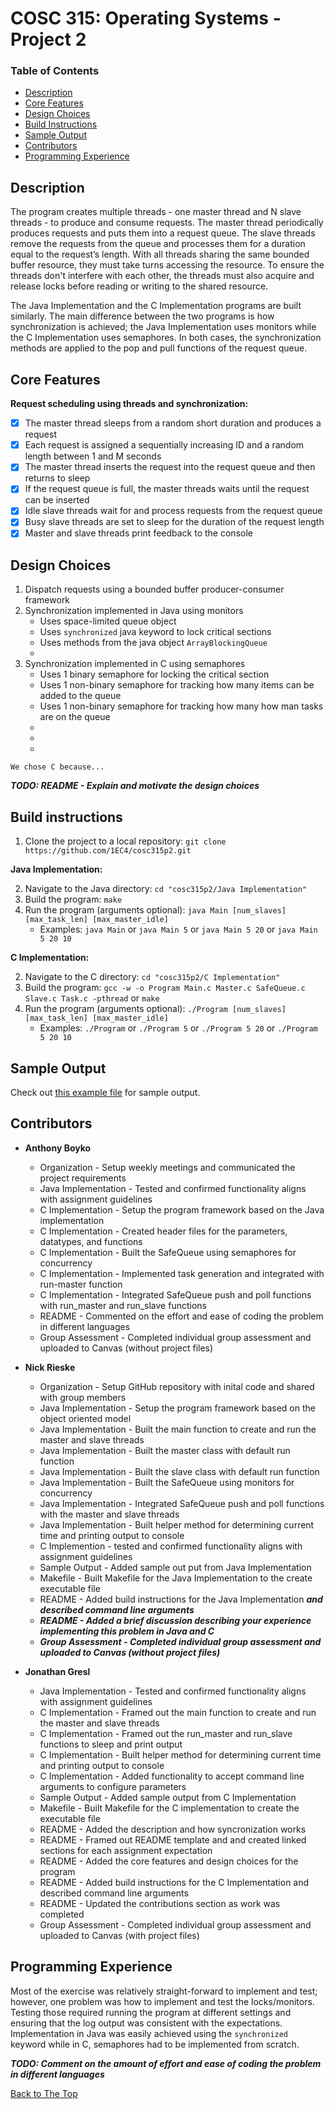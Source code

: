 # COSC 315: Operating Systems - Project 2

### Table of Contents
- [Description](#description)
- [Core Features](#core-features)
- [Design Choices](#design-choices)
- [Build Instructions](#build-instructions)
- [Sample Output](#sample-output)
- [Contributors](#contributors)
- [Programming Experience](#programming-experience)

## Description

The program creates multiple threads - one master thread and N slave threads - to produce and consume requests. The master thread periodically produces requests and puts them into a request queue. The slave threads remove the requests from the queue and processes them for a duration equal to the request’s length. With all threads sharing the same bounded buffer resource, they must take turns accessing the resource. To ensure the threads don't interfere with each other, the threads must also acquire and release locks before reading or writing to the shared resource.

The Java Implementation and the C Implementation programs are built similarly. The main difference between the two programs is how synchronization is achieved; the Java Implementation uses monitors while the C Implementation uses semaphores. In both cases, the synchronization methods are applied to the pop and pull functions of the request queue.

## Core Features
**Request scheduling using threads and synchronization:**
- [x] The master thread sleeps from a random short duration and produces a request
- [x] Each request is assigned a sequentially increasing ID and a random length between 1 and M seconds
- [x] The master thread inserts the request into the request queue and then returns to sleep
- [x] If the request queue is full, the master threads waits until the request can be inserted
- [x] Idle slave threads wait for and process requests from the request queue
- [x] Busy slave threads are set to sleep for the duration of the request length
- [x] Master and slave threads print feedback to the console

## Design Choices
  1. Dispatch requests using a bounded buffer producer-consumer framework
  2. Synchronization implemented in Java using monitors
      - Uses space-limited queue object
      - Uses `synchronized` java keyword to lock critical sections
      - Uses methods from the java object `ArrayBlockingQueue`
      - 
  3. Synchronization implemented in C using semaphores
      - Uses 1 binary semaphore for locking the critical section
      - Uses 1 non-binary semaphore for tracking how many items can be added to the queue
      - Uses 1 non-binary semaphore for tracking how many how man tasks are on the queue
      - 
      - 
      - 
    
    We chose C because...
  **_TODO: README - Explain and motivate the design choices_**
  
## Build instructions

  1. Clone the project to a local repository:   `git clone https://github.com/1EC4/cosc315p2.git`
  
**Java Implementation:**

  2. Navigate to the Java directory: `cd "cosc315p2/Java Implementation"`
  3. Build the program: `make`
  4. Run the program (arguments optional): `java Main [num_slaves] [max_task_len] [max_master_idle]`
        - Examples: `java Main` or `java Main 5` or `java Main 5 20` or `java Main 5 20 10`
  
**C Implementation:**

  2. Navigate to the C directory: `cd "cosc315p2/C Implementation"`
  3. Build the program: `gcc -w -o Program Main.c Master.c SafeQueue.c Slave.c Task.c -pthread` or `make`
  4. Run the program (arguments optional): `./Program [num_slaves] [max_task_len] [max_master_idle]`
        - Examples: `./Program` or `./Program 5` or `./Program 5 20` or `./Program 5 20 10`

## Sample Output
Check out [this example file](sample_output.txt) for sample output.

## Contributors
- **Anthony Boyko**
  - Organization - Setup weekly meetings and communicated the project requirements
  - Java Implementation - Tested and confirmed functionality aligns with assignment guidelines
  - C Implementation - Setup the program framework based on the Java implementation
  - C Implementation - Created header files for the parameters, datatypes, and functions
  - C Implementation - Built the SafeQueue using semaphores for concurrency
  - C Implementation - Implemented task generation and integrated with run-master function
  - C Implementation - Integrated SafeQueue push and poll functions with run_master and run_slave functions
  - README - Commented on the effort and ease of coding the problem in different languages
  - Group Assessment - Completed individual group assessment and uploaded to Canvas (without project files)
  
- **Nick Rieske**
  - Organization - Setup GitHub repository with inital code and shared with group members
  - Java Implementation - Setup the program framework based on the object oriented model
  - Java Implementation - Built the main function to create and run the master and slave threads
  - Java Implementation - Built the master class with default run function
  - Java Implementation - Built the slave class with default run function
  - Java Implementation - Built the SafeQueue using monitors for concurrency
  - Java Implementation - Integrated SafeQueue push and poll functions with the master and slave threads
  - Java Implementation - Built helper method for determining current time and printing output to console
  - C Implemention - tested and confirmed functionality aligns with assignment guidelines
  - Sample Output - Added sample out put from Java Implementation
  - Makefile - Built Makefile for the Java Implementation to the create executable file
  - README - Added build instructions for the Java Implementation **_and described command line arguments_**
  - **_README - Added a brief discussion describing your experience implementing this problem in Java and C_**
  - **_Group Assessment - Completed individual group assessment and uploaded to Canvas (without project files)_**

- **Jonathan Gresl**
  - Java Implementation - Tested and confirmed functionality aligns with assignment guidelines
  - C Implementation - Framed out the main function to create and run the master and slave threads
  - C Implementation - Framed out the run_master and run_slave functions to sleep and print output
  - C Implementation - Built helper method for determining current time and printing output to console
  - C Implementation - Added functionality to accept command line arguments to configure parameters
  - Sample Output - Added sample output from C Implementation
  - Makefile - Built Makefile for the C implementation to create the executable file
  - README - Added the description and how syncronization works
  - README - Framed out README template and and created linked sections for each assignment expectation
  - README - Added the core features and design choices for the program
  - README - Added build instructions for the C Implementation and described command line arguments
  - README - Updated the contributions section as work was completed
  - Group Assessment - Completed individual group assessment and uploaded to Canvas (with project files)

## Programming Experience

  Most of the exercise was relatively straight-forward to implement and test; however, one problem was how to implement
and test the locks/monitors. Testing those required running the program at different settings and ensuring that the log 
output was consistent with the expectations. Implementation in Java was easily achieved using the `synchronized` keyword
while in C, semaphores had to be implemented from scratch.

**_TODO: Comment on the amount of effort and ease of coding the problem in different languages_**

[Back to The Top](#cosc-315-operating-systems---project-2)
